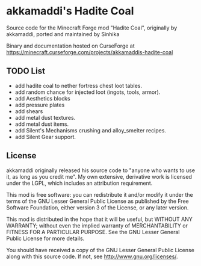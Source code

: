 # akkamaddi's Hadite Coal

Source code for the Minecraft Forge mod "Hadite Coal", originally by akkamaddi, ported and maintained by Sinhika

Binary and documentation hosted on CurseForge at https://minecraft.curseforge.com/projects/akkamaddis-hadite-coal

TODO List
---------
- add hadite coal to nether fortress chest loot tables.
- add random chance for injected loot (ingots, tools, armor).
- add Aesthetics blocks
- add pressure plates
- add shears
- add metal dust textures.
- add metal dust items.
- add Silent's Mechanisms crushing and alloy_smelter recipes.
- add Silent Gear support.

License
-------
akkamaddi originally released his source code to "anyone who wants to use it, as long as you credit me". My own extensive, derivative work is licensed under the LGPL, which includes an attribution
requirement.

This mod is free software: you can redistribute it and/or modify it under the
terms of the GNU Lesser General Public License as published by the Free
Software Foundation, either version 3 of the License, or any later version.

This mod is distributed in the hope that it will be useful, but WITHOUT ANY
WARRANTY; without even the implied warranty of MERCHANTABILITY or FITNESS FOR A
PARTICULAR PURPOSE.  See the GNU Lesser General Public License for more
details.

You should have received a copy of the GNU Lesser General Public License along
with this source code.  If not, see <http://www.gnu.org/licenses/>.
